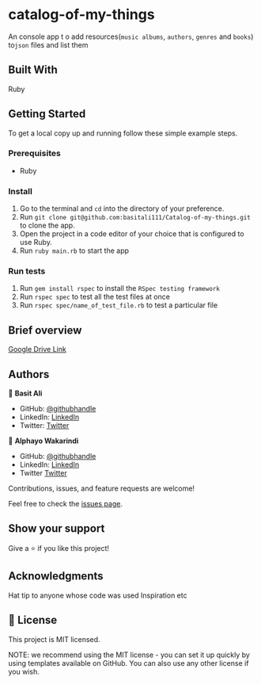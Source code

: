# catalog-of-my-things
An console app t o add resources(`music albums`, `authors`, `genres` and `books`) to`json` files and list them

## Built With
Ruby

## Getting Started

To get a local copy up and running follow these simple example steps.

### Prerequisites

- Ruby

### Install

1. Go to the terminal and `cd` into the directory of your preference.
2. Run `git clone git@github.com:basitali111/Catalog-of-my-things.git` to clone the app.
3. Open the project in a code editor of your choice that is configured to use Ruby.
4. Run `ruby main.rb` to start the app

### Run tests
1. Run `gem install rspec` to install the `RSpec testing framework`
2. Run `rspec spec` to test all the test files at once
3. Run `rspec spec/name_of_test_file.rb` to test a particular file

## Brief overview

[Google Drive Link](https://drive.google.com/file/d/1Hq9qMQqJvaoQq7XeNukZkrBAut98VVlz/view?usp=share_link)

## Authors

👤 **Basit Ali**

- GitHub: [@githubhandle](https://github.com/basitali111)
- LinkedIn: [LinkedIn](https://www.linkedin.com/in/basit-ali-jobs/)
- Twitter: [Twitter](https://twitter.com/BasitAl35031734)

👤 **Alphayo Wakarindi**

- GitHub: [@githubhandle](https://github.com/alphayowakarindi)
- LinkedIn: [LinkedIn](https://www.linkedin.com/in/alphayo-wakarindi-15a825236/)
- Twitter [Twitter](https://twitter.com/alphayowakarind)

Contributions, issues, and feature requests are welcome!

Feel free to check the [issues page](https://github.com/basitali111/Catalog-of-my-things/issues).

## Show your support
Give a ⭐️ if you like this project!

## Acknowledgments
Hat tip to anyone whose code was used
Inspiration
etc
## 📝 License
This project is MIT licensed.

NOTE: we recommend using the MIT license - you can set it up quickly by using templates available on GitHub. You can also use any other license if you wish.
